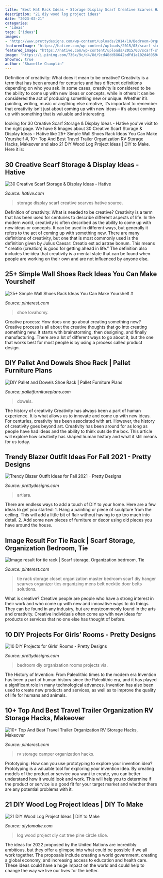 ```yaml
---
title: "Best Hat Rack Ideas ~ Storage Display Scarf Creative Scarves Hative Source"
description: "21 diy wood log project ideas"
date: "2023-02-21"
categories:
- "ideas"
tags: ["ideas"]
images:
- "http://www.prettydesigns.com/wp-content/uploads/2014/10/Bedroom-Organization.jpg"
featuredImage: "https://hative.com/wp-content/uploads/2015/03/scarf-storage-ideas/7-creative-scarf-storage-and-display-ideas.jpg"
featured_image: "https://hative.com/wp-content/uploads/2015/03/scarf-storage-ideas/7-creative-scarf-storage-and-display-ideas.jpg"
image: "https://i.pinimg.com/736x/9c/d4/8d/9cd48dd68642bdfd1a102d46059ccc71--tie-rack-gentleman.jpg"
ShowToc: true
author: "Shanelle Champlin"
---
```



Definition of creativity: What does it mean to be creative?
Creativity is a term that has been around for centuries and has different definitions depending on who you ask. In some cases, creativity is considered to be the ability to come up with new ideas or concepts, while in others it can be considered the act of producing something new or unique. Whether it’s painting, writing, music or anything else creative, it’s important to remember that creativity isn’t just about coming up with new ideas – it’s about coming up with something that is valuable and interesting.

	

		
looking for 30 Creative Scarf Storage &amp; Display Ideas - Hative you've visit to the right page. We have 8 Images about 30 Creative Scarf Storage &amp; Display Ideas - Hative like 25+ Simple Wall Shoes Rack Ideas You Can Make Yourshelf #, 10+ Top And Best Travel Trailer Organization RV Storage Hacks, Makeover and also 21 DIY Wood Log Project Ideas | DIY to Make. Here it is:
		
    
## 30 Creative Scarf Storage &amp; Display Ideas - Hative

<img loading=lazy src="https://hative.com/wp-content/uploads/2015/03/scarf-storage-ideas/7-creative-scarf-storage-and-display-ideas.jpg" onerror="this.onerror=null;this.src='https://tse1.mm.bing.net/th?id=OIP.l2aJPKQK8__Zzwv7XVX_gAHaLI&amp;pid=15.1';" alt="30 Creative Scarf Storage &amp; Display Ideas - Hative">

_Source: hative.com_

>storage display scarf creative scarves hative source. 

	

Definition of creativity: What is needed to be creative?
Creativity is a term that has been used for centuries to describe different aspects of life. In the modern world, creativity is often described as the ability to come up with new ideas or concepts. It can be used in different ways, but generally it refers to the act of coming up with something new. There are many definitions of creativity, but one that is most commonly used is the definition given by Julius Caesar: Creatio est ad astrae bonum. This means “ creatio (creation) is good for getting ahead in life.” The definition also includes the idea that creativity is a mental state that can be found when people are working on their own and are not influenced by anyone else.

    
## 25+ Simple Wall Shoes Rack Ideas You Can Make Yourshelf #

<img loading=lazy src="https://i.pinimg.com/736x/34/6a/02/346a02335de5b667f4cefaf45909195a.jpg" onerror="this.onerror=null;this.src='https://tse4.mm.bing.net/th?id=OIP.JQrksq4nOYD_foJpkeEFUgHaJ3&amp;pid=15.1';" alt="25+ Simple Wall Shoes Rack Ideas You Can Make Yourshelf #">

_Source: pinterest.com_

>shoe lovahomy. 

	

Creative process: How does one go about creating something new?
Creative process is all about the creative thoughts that go into creating something new. It starts with brainstorming, then designing, and finally manufacturing. There are a lot of different ways to go about it, but the one that works best for most people is by using a process called product design.

    
## DIY Pallet And Dowels Shoe Rack | Pallet Furniture Plans

<img loading=lazy src="https://palletfurnitureplans.com/wp-content/uploads/2015/03/handmade-pallet-shoes-rack.jpg" onerror="this.onerror=null;this.src='https://tse4.mm.bing.net/th?id=OIP.vIgDAO2fQaQDyKB3lsd4_AHaJ4&amp;pid=15.1';" alt="DIY Pallet and Dowels Shoe Rack | Pallet Furniture Plans">

_Source: palletfurnitureplans.com_

>dowels. 

	

The history of creativity
Creativity has always been a part of human experience. It is what allows us to innovate and come up with new ideas. For centuries, creativity has been associated with art. However, the history of creativity goes beyond art. Creativity has been around for as long as people have had ideas and the ability to think outside the box. This article will explore how creativity has shaped human history and what it still means for us today.

    
## Trendy Blazer Outfit Ideas For Fall 2021 - Pretty Designs

<img loading=lazy src="http://www.prettydesigns.com/wp-content/uploads/2014/09/Brown-Blazer-Outfit-with-a-Hat.jpg" onerror="this.onerror=null;this.src='https://tse3.mm.bing.net/th?id=OIP.T_VfDUU3jTF5sGvki8kAuAHaK3&amp;pid=15.1';" alt="Trendy Blazer Outfit Ideas for Fall 2021 - Pretty Designs">

_Source: prettydesigns.com_

>artlara. 

	

There are endless ways to add a touch of DIY to your home. Here are a few ideas to get you started: 1. Hang a painting or piece of sculpture from the ceiling. This will add a little bit of flair without having to go too much into detail. 2. Add some new pieces of furniture or decor using old pieces you have around the house.
    
## Image Result For Tie Rack | Scarf Storage, Organization Bedroom, Tie

<img loading=lazy src="https://i.pinimg.com/736x/9c/d4/8d/9cd48dd68642bdfd1a102d46059ccc71--tie-rack-gentleman.jpg" onerror="this.onerror=null;this.src='https://tse1.mm.bing.net/th?id=OIP._-s2lz5MUx6RJWrsoKDW0wHaJ3&amp;pid=15.1';" alt="Image result for tie rack | Scarf storage, Organization bedroom, Tie">

_Source: pinterest.com_

>tie rack storage closet organization master bedroom scarf diy hanger scarves organizer ties organizing mens belt necktie door belts solutions. 

	

What is creative?
Creative people are people who have a strong interest in their work and who come up with new and innovative ways to do things. They can be found in any industry, but are mostcommonly found in the arts and creativity. Creative individuals often come up with new ideas for products or services that no one else has thought of before.

    
## 10 DIY Projects For Girls’ Rooms - Pretty Designs

<img loading=lazy src="http://www.prettydesigns.com/wp-content/uploads/2014/10/Bedroom-Organization.jpg" onerror="this.onerror=null;this.src='https://tse2.mm.bing.net/th?id=OIP.DNxoij5u2GTClTgMgwrZEQHaLZ&amp;pid=15.1';" alt="10 DIY Projects for Girls’ Rooms - Pretty Designs">

_Source: prettydesigns.com_

>bedroom diy organization rooms projects via. 

	

The History of Invention: From Paleolithic times to the modern era
Invention has been a part of human history since the Paleolithic era, and it has played a significant role in many technological advances. Invention has also been used to create new products and services, as well as to improve the quality of life for humans and animals.

    
## 10+ Top And Best Travel Trailer Organization RV Storage Hacks, Makeover

<img loading=lazy src="https://i.pinimg.com/736x/12/c8/62/12c862c9bd5fbd0f313b8bd0cbefc204.jpg" onerror="this.onerror=null;this.src='https://tse4.mm.bing.net/th?id=OIP.TmV35fgZVEFYjn79L0DSMQHaJ1&amp;pid=15.1';" alt="10+ Top And Best Travel Trailer Organization RV Storage Hacks, Makeover">

_Source: pinterest.com_

>rv storage camper organization hacks. 

	

Prototyping: How can you use prototyping to explore your invention idea?
Prototyping is a valuable tool for exploring your invention idea. By creating models of the product or service you want to create, you can better understand how it would look and work. This will help you to determine if the product or service is a good fit for your target market and whether there are any potential problems with it.

    
## 21 DIY Wood Log Project Ideas | DIY To Make

<img loading=lazy src="http://www.diytomake.com/wp-content/uploads/2016/03/Circle-Cut-Pine.jpg" onerror="this.onerror=null;this.src='https://tse3.mm.bing.net/th?id=OIP.DFbS8mukt3oo6-tnwEAvvgHaFj&amp;pid=15.1';" alt="21 DIY Wood Log Project Ideas | DIY to Make">

_Source: diytomake.com_

>log wood project diy cut tree pine circle slice. 

	

The ideas for 2022 proposed by the United Nations are incredibly ambitious, but they offer a glimpse into what could be possible if we all work together. The proposals include creating a world government, creating a global economy, and increasing access to education and health care. These ideas could have a huge impact on the world and could help to change the way we live our lives for the better.

